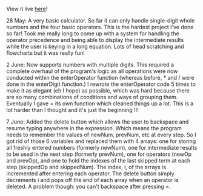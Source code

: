 View it live [here](https://awayfromhomeplanet.github.io/calculator)!

28 May: 
  A very basic calculator. So far it can only handle single-digit whole numbers and the four basic operators. This is the hardest project I've done so far! Took me really long to come up with a system for handling the operator precedence and being able to display the intermediate results while the user is keying in a long equation. Lots of head scratching and flowcharts but it was really fun!

2 June:
  Now supports numbers with multiple digits. This required a complete overhaul of the program's logic as all operations were now conducted within the enterOperator function (whereas before, * and / were done in the enterDigit function.) I rewrote the enterOperator code 5 times to make it as elegant (eh I hope) as possible, which was hard because there are so many combinations of conditions and ways of grouping them. Eventually I gave = its own function which cleaned things up a lot. This is a lot harder than I thought and it's just the beginning !!!

7 June:
  Added the delete button which allows the user to backspace and resume typing anywhere in the expression. Which means the program needs to remember the values of newNum, prevNum, etc at every step. So I got rid of those 6 variables and replaced them with 4 arrays: one for storing all freshly entered numbers (formerly newNum), one for intermediate results to be used in the next step (formerly prevNum), one for operators (newOp and prevOp), and one to hold the indexes of the last skipped term at each step (skippedOp and skippedNum). The index, i, of the arrays is incremented after entering each operator. The delete button simply decrements i and pops off the end of each array when an operator is deleted. A problem though: you can't backspace after pressing =.